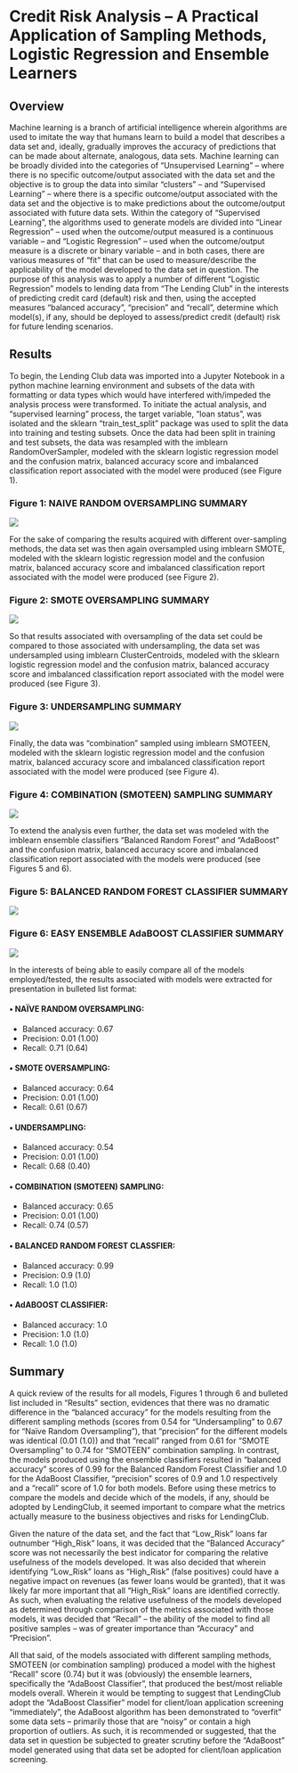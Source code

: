 # Credit Risk Analysis – A Practical Application of Sampling Methods, Logistic Regression and Ensemble Learners 

## Overview

Machine learning is a branch of artificial intelligence wherein algorithms are used to imitate the way that humans learn to build a model that describes a data set and, ideally, gradually improves the accuracy of predictions that can be made about alternate, analogous, data sets.  Machine learning can be broadly divided into the categories of “Unsupervised Learning” – where there is no specific outcome/output associated with the data set and the objective is to group the data into similar “clusters” – and “Supervised Learning” – where there is a specific outcome/output associated with the data set and the objective is to make predictions about the outcome/output associated with future data sets.  Within the category of “Supervised Learning”, the algorithms used to generate models are divided into “Linear Regression” – used when the outcome/output measured is a continuous variable – and “Logistic Regression” – used when the outcome/output measure is a discrete or binary variable – and in both cases, there are various measures of “fit” that can be used to measure/describe the applicability of the model developed to the data set in question.  The purpose of this analysis was to apply a number of different “Logistic Regression” models to lending data from “The Lending Club” in the interests of predicting credit card (default) risk and then, using the accepted measures “balanced accuracy”, “precision” and “recall”, determine which model(s), if any, should be deployed to assess/predict credit (default) risk for future lending scenarios.  

## Results

To begin, the Lending Club data was imported into a Jupyter Notebook in a python machine learning environment and subsets of the data with formatting or data types which would have interfered with/impeded the analysis process were transformed.  To initiate the actual analysis, and “supervised learning” process, the target variable, “loan status”, was isolated and the sklearn “train_test_split” package was used to split the data into training and testing subsets.
Once the data had been split in training and test subsets, the data was resampled with the imblearn RandomOverSampler, modeled with the sklearn logistic regression model and the confusion matrix, balanced accuracy score and imbalanced classification report associated with the model were produced (see Figure 1).

### Figure 1: NAIVE RANDOM OVERSAMPLING SUMMARY
![]( https://github.com/Scruffy-Bearie/Credit_Risk_Analysis/blob/main/IMAGES/Image1.png)

For the sake of comparing the results acquired with different over-sampling methods, the data set was then again oversampled using imblearn SMOTE, modeled with the sklearn logistic regression model and the confusion matrix, balanced accuracy score and imbalanced classification report associated with the model were produced (see Figure 2).

### Figure 2: SMOTE OVERSAMPLING SUMMARY
![]( https://github.com/Scruffy-Bearie/Credit_Risk_Analysis/blob/main/IMAGES/Image2.png)

So that results associated with oversampling of the data set could be compared to those associated with undersampling, the data set was undersampled using imblearn ClusterCentroids, modeled with the sklearn logistic regression model and the confusion matrix, balanced accuracy score and imbalanced classification report associated with the model were produced (see Figure 3).

### Figure 3: UNDERSAMPLING SUMMARY
![]( https://github.com/Scruffy-Bearie/Credit_Risk_Analysis/blob/main/IMAGES/Image3.png)

Finally, the data was “combination” sampled using imblearn SMOTEEN, modeled with the sklearn logistic regression model and the confusion matrix, balanced accuracy score and imbalanced classification report associated with the model were produced (see Figure 4).

### Figure 4: COMBINATION (SMOTEEN) SAMPLING SUMMARY
![]( https://github.com/Scruffy-Bearie/Credit_Risk_Analysis/blob/main/IMAGES/Image4.png)

To extend the analysis even further, the data set was modeled with the imblearn ensemble classifiers “Balanced Random Forest” and “AdaBoost” and the confusion matrix, balanced accuracy score and imbalanced classification report associated with the models were produced (see Figures 5 and 6).

### Figure 5: BALANCED RANDOM FOREST CLASSIFIER SUMMARY
![]( https://github.com/Scruffy-Bearie/Credit_Risk_Analysis/blob/main/IMAGES/Image5.png)

### Figure 6: EASY ENSEMBLE AdaBOOST CLASSIFIER SUMMARY
![]( https://github.com/Scruffy-Bearie/Credit_Risk_Analysis/blob/main/IMAGES/Image6.png)

In the interests of being able to easily compare all of the models employed/tested, the results associated with models were extracted for presentation in bulleted list format:

#### •	NAÏVE RANDOM OVERSAMPLING:
- Balanced accuracy: 0.67
- Precision: 0.01 (1.00)
- Recall: 0.71 (0.64)

#### •	SMOTE OVERSAMPLING:
-	Balanced accuracy: 0.64
-	Precision: 0.01 (1.00)
-	Recall: 0.61 (0.67)

#### •	UNDERSAMPLING:
-	Balanced accuracy: 0.54
-	Precision: 0.01 (1.00)
-	Recall: 0.68 (0.40)

#### •	COMBINATION (SMOTEEN) SAMPLING:
-	Balanced accuracy: 0.65
-	Precision: 0.01 (1.00)
-	Recall: 0.74 (0.57)

#### •	BALANCED RANDOM FOREST CLASSFIER:
-	Balanced accuracy: 0.99
-	Precision: 0.9 (1.0)
-	Recall: 1.0 (1.0)

#### •	AdABOOST CLASSIFIER:
-	Balanced accuracy: 1.0
-	Precision: 1.0 (1.0)
-	Recall: 1.0 (1.0)


## Summary

A quick review of the results for all models, Figures 1 through 6 and bulleted list included in “Results” section, evidences that there was no dramatic difference in the “balanced accuracy” for the models resulting from the different sampling methods (scores from 0.54 for “Undersampling” to 0.67 for “Naïve Random Oversampling”), that “precision” for the different models was identical (0.01 (1.0)) and that “recall” ranged from 0.61 for “SMOTE Oversampling” to 0.74 for “SMOTEEN” combination sampling.  In contrast, the models produced using the ensemble classifiers resulted in “balanced accuracy” scores of 0.99 for the Balanced Random Forest Classifier and 1.0 for the AdaBoost Classifier, “precision” scores of 0.9 and 1.0 respectively and a “recall” score of 1.0 for both models.  Before using these metrics to compare the models and decide which of the models, if any, should be adopted by LendingClub, it seemed important to compare what the metrics actually measure to the business objectives and risks for LendingClub.

Given the nature of the data set, and the fact that “Low_Risk” loans far outnumber “High_Risk” loans, it was decided that the “Balanced Accuracy” score was not necessarily the best indicator for comparing the relative usefulness of the models developed.  It was also decided that wherein identifying “Low_Risk” loans as “High_Risk” (false positives) could have a negative impact on revenues (as fewer loans would be granted), that it was likely far more important that all “High_Risk” loans are identified correctly.  As such, when evaluating the relative usefulness of the models developed as determined through comparison of the metrics associated with those models, it was decided that “Recall” – the ability of the model to find all positive samples – was of greater importance than “Accuracy” and “Precision”.

All that said, of the models associated with different sampling methods, SMOTEEN (or combination sampling) produced a model with the highest “Recall” score (0.74) but it was (obviously) the ensemble learners, specifically the “AdaBoost Classifier”, that produced the best/most reliable models overall.  Wherein it would be tempting to suggest that LendingClub adopt the “AdaBoost Classifier” model for client/loan application screening “immediately”, the AdaBoost algorithm has been demonstrated to “overfit” some data sets – primarily those that are “noisy” or contain a high proportion of outliers.  As such, it is recommended or suggested, that the data set in question be subjected to greater scrutiny before the “AdaBoost” model generated using that data set be adopted for client/loan application screening.

